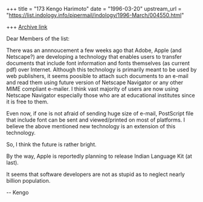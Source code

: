 +++
title = "173 Kengo Harimoto"
date = "1996-03-20"
upstream_url = "https://list.indology.info/pipermail/indology/1996-March/004550.html"

+++
[Archive link](https://list.indology.info/pipermail/indology/1996-March/004550.html)

Dear Members of the list:

There was an annnoucement a few weeks ago that Adobe, Apple (and 
Netscape?) are developing a technology that enables users to transfer 
documents that include font information and fonts themselves (as current 
pdf) over Internet.  Although this technology is primarily meant to be 
used by web publishers, it seems poosible to attach such documents to an 
e-mail and read them using future version of Netscape Navigator or any 
other MIME compliant e-mailer.  I think vast majority of users are now 
using Netscape Navigator especially those who are at educational 
institutes since it is free to them. 

Even now, if one is not afraid of sending huge size of e-mail, 
PostScript file that include font can be sent and viewed/printed on most 
of platforms.  I believe the above mentioned new technology is an 
extension of this technology.

So, I think the future is rather bright.

By the way, Apple is reportedly planning to release Indian Language Kit 
(at last).

It seems that software developers are not as stupid as to neglect nearly 
billion population.

-- Kengo




